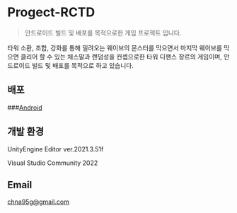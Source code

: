 # Progect-RCTD
> 안드로이드 빌드 및 배포를 목적으로한 게임 프로젝트 입니다.

타워 소환, 조합, 강화를 통해 밀려오는 웨이브의 몬스터를 막으면서 마지막 웨이브를 막으면 클리어 할 수 있는 체스말과 랜덤성을 컨셉으로한 타워 디팬스 장르의 게임이며, 안드로이드 빌드 및 배포를 목적으로 하고 있습니다.

## 배포
###[Android](https://play.google.com/store/apps/details?id=com.JOMLIFECo.RCTD&pli=1)


## 개발 환경

UnityEngine
Editor ver.2021.3.51f

Visual Studio
Community 2022

## Email

chna95g@gmail.com

